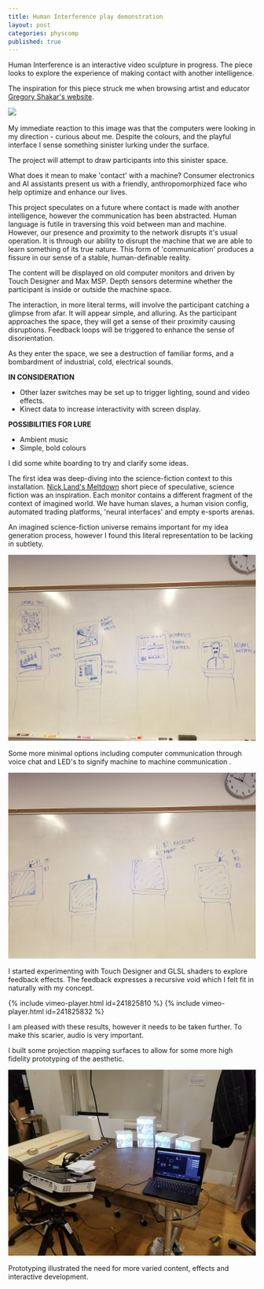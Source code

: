 ```yaml
---
title: Human Interference play demonstration
layout: post
categories: physcomp
published: true
---
```


Human Interference is an interactive video sculpture in progress. The piece looks to explore the experience of making contact with another intelligence.

The inspiration for this piece struck me when browsing artist and educator [Gregory Shakar's website](http://moodvector.com).

![](http://moodvector.com/acfc/acfc_installation.jpg)

My immediate reaction to this image was that the computers were looking in my direction - curious about me. Despite the colours, and the playful interface I sense something sinister lurking under the surface.

The project will attempt to draw participants into this sinister space.

What does it mean to make 'contact' with a machine? Consumer electronics and AI assistants present us with a friendly, anthropomorphized face who help optimize and enhance our lives.

This project speculates on a future where contact is made with another intelligence, however the communication has been abstracted. Human language is futile in traversing this void between man and machine.  However, our presence and proximity to the network disrupts it's usual operation. It is through our ability to disrupt the machine that we are able to learn something of its true nature. This form of 'communication' produces a fissure in our sense of a stable, human-definable reality.


The content will be displayed on old computer monitors and driven by Touch Designer and Max MSP. Depth sensors determine whether the participant is inside or outside the machine space.  

The interaction, in more literal terms, will involve the participant catching a glimpse from afar.  It will appear simple, and alluring. As the participant approaches the space, they will get a sense of their proximity causing disruptions. Feedback loops will be triggered to enhance the sense of disorientation.

As they enter the space, we see a destruction of familiar forms, and a bombardment of industrial, cold, electrical sounds.

**IN CONSIDERATION**

* Other lazer switches may be set up to trigger lighting, sound and video effects.
*  Kinect data to increase interactivity with screen display.

**POSSIBILITIES FOR LURE**
* Ambient music
* Simple, bold colours


I did some white boarding to try and clarify some ideas.

The first idea was deep-diving into the science-fiction context to this installation. [Nick Land's Meltdown](ccru.net/swarm1/1_melt.htm) short piece of speculative, science fiction was an inspiration. Each monitor contains a different fragment of the context of imagined world. We have human slaves, a human vision config, automated trading platforms, 'neural interfaces' and empty e-sports arenas.

An imagined science-fiction universe remains important for my idea generation process, however I found this literal representation to be lacking in subtlety.

![](/blog/assets/human_interference_process/1.jpg)

Some more minimal options including computer communication through voice chat and LED's to signify machine to machine communication .

![](/blog/assets/human_interference_process/2.jpg)

I started experimenting with Touch Designer and GLSL shaders to explore feedback effects. The feedback expresses a recursive void which I felt fit in naturally with my concept.

{% include vimeo-player.html id=241825810 %}
{% include vimeo-player.html id=241825832 %}

I am pleased with these results, however it needs to be taken further. To make this scarier, audio is very important.

I built some projection mapping surfaces to allow for some more high fidelity prototyping of the aesthetic.


![](/blog/assets/modular_projector/11.jpg)

Prototyping illustrated the need for more varied content, effects and interactive development.
